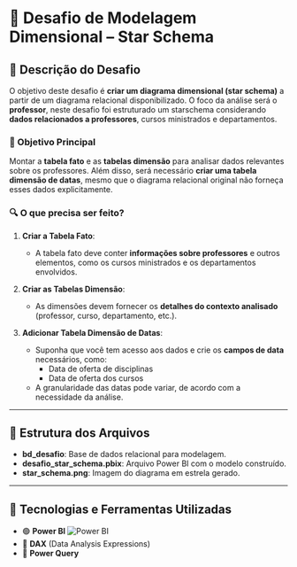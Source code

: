 # 🌟 Desafio de Modelagem Dimensional – Star Schema

## 📝 Descrição do Desafio
O objetivo deste desafio é **criar um diagrama dimensional (star schema)** a partir de um diagrama relacional disponibilizado. O foco da análise será o **professor**, neste desafio foi estruturado um starschema considerando **dados relacionados a professores**, cursos ministrados e departamentos. 

### 🎯 Objetivo Principal
Montar a **tabela fato** e as **tabelas dimensão** para analisar dados relevantes sobre os professores. Além disso, será necessário **criar uma tabela dimensão de datas**, mesmo que o diagrama relacional original não forneça esses dados explicitamente.

### 🔍 O que precisa ser feito?
1. **Criar a Tabela Fato**:
   - A tabela fato deve conter **informações sobre professores** e outros elementos, como os cursos ministrados e os departamentos envolvidos.

2. **Criar as Tabelas Dimensão**:
   - As dimensões devem fornecer os **detalhes do contexto analisado** (professor, curso, departamento, etc.).

3. **Adicionar Tabela Dimensão de Datas**:
   - Suponha que você tem acesso aos dados e crie os **campos de data** necessários, como:
     - Data de oferta de disciplinas
     - Data de oferta dos cursos  
   - A granularidade das datas pode variar, de acordo com a necessidade da análise.

---

## 📂 Estrutura dos Arquivos
- **bd_desafio**: Base de dados relacional para modelagem.
- **desafio_star_schema.pbix**: Arquivo Power BI com o modelo construído.
- **star_schema.png**: Imagem do diagrama em estrela gerado.

---

## 🚀 Tecnologias e Ferramentas Utilizadas
- 🟢 **Power BI** ![Power BI](https://img.shields.io/badge/Power%20BI-%23F2C811.svg?style=flat&logo=powerbi&logoColor=black)  
- 🧮 **DAX** (Data Analysis Expressions)  
- 🔄 **Power Query**  
